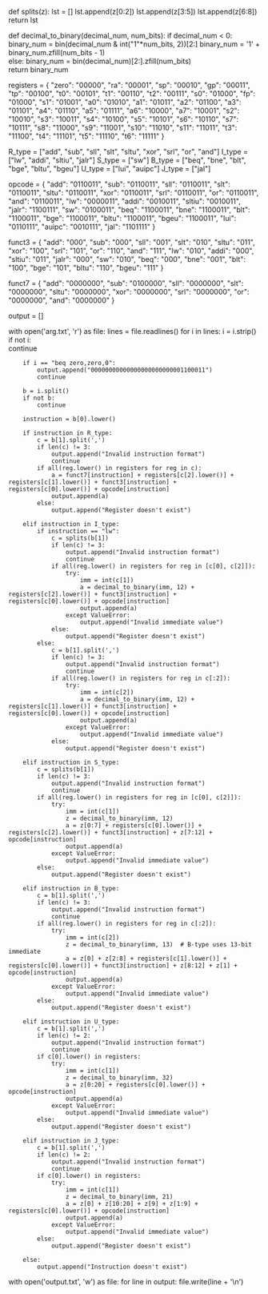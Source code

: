 def splits(z):
    lst = []
    lst.append(z[0:2])
    lst.append(z[3:5])
    lst.append(z[6:8])
    return lst

def decimal_to_binary(decimal_num, num_bits):
    if decimal_num < 0:
        binary_num = bin(decimal_num & int("1"*num_bits, 2))[2:]
        binary_num = '1' + binary_num.zfill(num_bits - 1)  
    else:
        binary_num = bin(decimal_num)[2:].zfill(num_bits)  
    return binary_num

registers = {
    "zero": "00000", "ra": "00001", "sp": "00010", "gp": "00011", "tp": "00100", "t0": "00101", "t1": "00110",
    "t2": "00111", "s0": "01000", "fp": "01000", "s1": "01001", "a0": "01010", "a1": "01011", "a2": "01100",
    "a3": "01101", "a4": "01110", "a5": "01111", "a6": "10000", "a7": "10001", "s2": "10010", "s3": "10011",
    "s4": "10100", "s5": "10101", "s6": "10110", "s7": "10111", "s8": "11000", "s9": "11001", "s10": "11010",
    "s11": "11011", "t3": "11100", "t4": "11101", "t5": "11110", "t6": "11111"
}

R_type = ["add", "sub", "sll", "slt", "sltu", "xor", "srl", "or", "and"]
I_type = ["lw", "addi", "sltiu", "jalr"]
S_type = ["sw"]
B_type = ["beq", "bne", "blt", "bge", "bltu", "bgeu"]
U_type = ["lui", "auipc"]
J_type = ["jal"]

opcode = {
    "add": "0110011", "sub": "0110011", "sll": "0110011", "slt": "0110011", "sltu": "0110011", "xor": "0110011",
    "srl": "0110011", "or": "0110011", "and": "0110011", "lw": "0000011", "addi": "0010011", "sltiu": "0010011",
    "jalr": "1100111", "sw": "0100011", "beq": "1100011", "bne": "1100011", "blt": "1100011", "bge": "1100011",
    "bltu": "1100011", "bgeu": "1100011", "lui": "0110111", "auipc": "0010111", "jal": "1101111"
}

funct3 = {
    "add": "000", "sub": "000", "sll": "001", "slt": "010", "sltu": "011", "xor": "100", "srl": "101", "or": "110",
    "and": "111", "lw": "010", "addi": "000", "sltiu": "011", "jalr": "000", "sw": "010", "beq": "000", "bne": "001",
    "blt": "100", "bge": "101", "bltu": "110", "bgeu": "111"
}

funct7 = {
    "add": "0000000", "sub": "0100000", "sll": "0000000", "slt": "0000000", "sltu": "0000000", "xor": "0000000",
    "srl": "0000000", "or": "0000000", "and": "0000000"
}

output = []

with open('arg.txt', 'r') as file:
    lines = file.readlines()
    for i in lines:
        i = i.strip() 
        if not i:  
            continue
            
        if i == "beq zero,zero,0":
            output.append("00000000000000000000000001100011") 
            continue
            
        b = i.split()
        if not b:  
            continue

        instruction = b[0].lower() 

        if instruction in R_type:
            c = b[1].split(',')
            if len(c) != 3:
                output.append("Invalid instruction format")
                continue
            if all(reg.lower() in registers for reg in c):
                a = funct7[instruction] + registers[c[2].lower()] + registers[c[1].lower()] + funct3[instruction] + registers[c[0].lower()] + opcode[instruction]
                output.append(a)
            else:
                output.append("Register doesn't exist")

        elif instruction in I_type:
            if instruction == "lw":
                c = splits(b[1])
                if len(c) != 3:
                    output.append("Invalid instruction format")
                    continue
                if all(reg.lower() in registers for reg in [c[0], c[2]]):
                    try:
                        imm = int(c[1])
                        a = decimal_to_binary(imm, 12) + registers[c[2].lower()] + funct3[instruction] + registers[c[0].lower()] + opcode[instruction]
                        output.append(a)
                    except ValueError:
                        output.append("Invalid immediate value")
                else:
                    output.append("Register doesn't exist")
            else:
                c = b[1].split(',')
                if len(c) != 3:
                    output.append("Invalid instruction format")
                    continue
                if all(reg.lower() in registers for reg in c[:2]):
                    try:
                        imm = int(c[2])
                        a = decimal_to_binary(imm, 12) + registers[c[1].lower()] + funct3[instruction] + registers[c[0].lower()] + opcode[instruction]
                        output.append(a)
                    except ValueError:
                        output.append("Invalid immediate value")
                else:
                    output.append("Register doesn't exist")

        elif instruction in S_type:
            c = splits(b[1])
            if len(c) != 3:
                output.append("Invalid instruction format")
                continue
            if all(reg.lower() in registers for reg in [c[0], c[2]]):
                try:
                    imm = int(c[1])
                    z = decimal_to_binary(imm, 12)
                    a = z[0:7] + registers[c[0].lower()] + registers[c[2].lower()] + funct3[instruction] + z[7:12] + opcode[instruction]
                    output.append(a)
                except ValueError:
                    output.append("Invalid immediate value")
            else:
                output.append("Register doesn't exist")

        elif instruction in B_type:
            c = b[1].split(',')
            if len(c) != 3:
                output.append("Invalid instruction format")
                continue
            if all(reg.lower() in registers for reg in c[:2]):
                try:
                    imm = int(c[2])
                    z = decimal_to_binary(imm, 13)  # B-type uses 13-bit immediate
                    a = z[0] + z[2:8] + registers[c[1].lower()] + registers[c[0].lower()] + funct3[instruction] + z[8:12] + z[1] + opcode[instruction]
                    output.append(a)
                except ValueError:
                    output.append("Invalid immediate value")
            else:
                output.append("Register doesn't exist")

        elif instruction in U_type:
            c = b[1].split(',')
            if len(c) != 2:
                output.append("Invalid instruction format")
                continue
            if c[0].lower() in registers:
                try:
                    imm = int(c[1])
                    z = decimal_to_binary(imm, 32)
                    a = z[0:20] + registers[c[0].lower()] + opcode[instruction]
                    output.append(a)
                except ValueError:
                    output.append("Invalid immediate value")
            else:
                output.append("Register doesn't exist")

        elif instruction in J_type:
            c = b[1].split(',')
            if len(c) != 2:
                output.append("Invalid instruction format")
                continue
            if c[0].lower() in registers:
                try:
                    imm = int(c[1])
                    z = decimal_to_binary(imm, 21) 
                    a = z[0] + z[10:20] + z[9] + z[1:9] + registers[c[0].lower()] + opcode[instruction]
                    output.append(a)
                except ValueError:
                    output.append("Invalid immediate value")
            else:
                output.append("Register doesn't exist")

        else:
            output.append("Instruction doesn't exist")
with open('output.txt', 'w') as file:
    for line in output:
        file.write(line + '\n')
